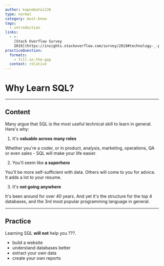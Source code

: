 ```yaml
---
author: kapnobatai136
type: normal
category: must-know
tags:
  - introduction
links:
  - >-
    [Stack Overflow Survey
    2019](https://insights.stackoverflow.com/survey/2019#technology-_-programming-scripting-and-markup-languages){website}
practiceQuestion:
  formats:
    - fill-in-the-gap
  context: relative
---
```


# Why Learn SQL?


---

## Content

Many argue that SQL is the most useful technical skill to learn in general. Here's why:

1. It's **valuable across many roles**

Whether you're a coder, or in product, analysis, marketing, operations, QA or even sales - SQL will make your life easier.

2. You'll seem like **a superhero**

You'll be more self-sufficient with data. Others will come to you for advice. It adds a lot to your resume.

3. It's **not going anywhere**

It's been around for over 40 years. And yet it's the structure for the top 4 databases, and the 3rd most popular programming language in general.


---

## Practice

Learning SQL **will not** help you ???.

- build a website
- understand databases better
- extract your own data
- create your own reports
